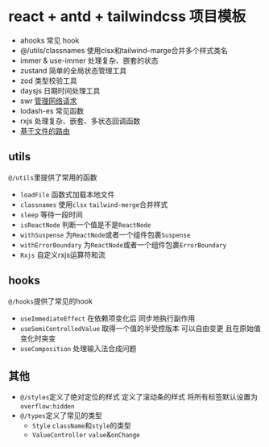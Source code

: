 # react + antd + tailwindcss 项目模板

- ahooks 常见 hook
- @/utils/classnames 使用clsx和tailwind-marge合并多个样式类名
- immer & use-immer 处理复杂、嵌套的状态
- zustand 简单的全局状态管理工具
- zod 类型校验工具
- daysjs 日期时间处理工具
- swr [管理网络请求](./useSWR.md)
- lodash-es 常见函数
- rxjs 处理复杂、嵌套、多状态回调函数
- [基于文件的路由](./file-based-router.md)

## utils

`@/utils`里提供了常用的函数

- `loadFile` 函数式加载本地文件
- `classnames` 使用`clsx` `tailwind-merge`合并样式
- `sleep` 等待一段时间
- `isReactNode` 判断一个值是不是`ReactNode`
- `withSuspense` 为`ReactNode`或者一个组件包裹`Suspense`
- `withErrorBoundary` 为`ReactNode`或者一个组件包裹`ErrorBoundary`
- `Rxjs` 自定义rxjs运算符和流

## hooks

`@/hooks`提供了常见的hook

- `useImmediateEffect` 在依赖项变化后 同步地执行副作用
- `useSemiControlledValue` 取得一个值的半受控版本 可以自由变更 且在原始值变化时突变
- `useComposition` 处理输入法合成问题

## 其他

- `@/styles`定义了绝对定位的样式 定义了滚动条的样式 将所有标签默认设置为`overflow:hidden`
- `@/types`定义了常见的类型
  - `Style` `className`和`style`的类型
  - `ValueController` `value`&`onChange`
